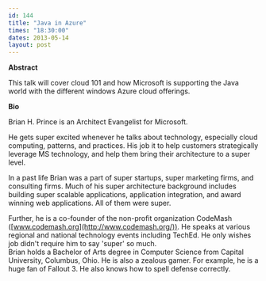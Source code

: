 ```yaml
---
id: 144
title: "Java in Azure"
times: "18:30:00"
dates: 2013-05-14
layout: post
---
```

 **Abstract**

This talk will cover cloud 101 and how Microsoft is supporting the Java world with the different windows Azure cloud offerings.  

**Bio**

Brian H. Prince is an Architect Evangelist for Microsoft.

He gets super excited whenever he talks about technology, especially cloud computing, patterns, and practices. His job it to help customers strategically leverage MS technology, and help them bring their architecture to a super level.

In a past life Brian was a part of super startups, super marketing firms, and consulting firms. Much of his super architecture background includes building super scalable applications, application integration, and award winning web applications. All of them were super.

Further, he is a co-founder of the non-profit organization CodeMash ([www.codemash.org](http://www.codemash.org/)). He speaks at various regional and national technology events including TechEd. He only wishes job didn't require him to say 'super' so much.  
Brian holds a Bachelor of Arts degree in Computer Science from Capital University, Columbus, Ohio. He is also a zealous gamer. For example, he is a huge fan of Fallout 3. He also knows how to spell defense correctly.

